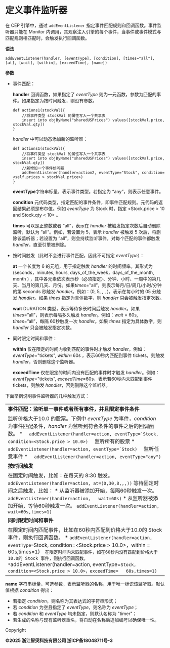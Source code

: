 # 定义事件监听器

在 CEP 引擎中，通过 `addEventListener` 指定事件匹配规则和回调函数。事件监听器只能在 Monitor
内调用，其观察注入引擎的每个事件，当事件或事件模式与匹配规则相匹配时，会触发执行回调函数。

**语法**

```
addEventListener(handler, [eventType], [condition], [times="all"], [at], [wait], [within], [exceedTime], [name])
```

**参数**

* 事件匹配：

  **handler** 回调函数，如果指定了 *eventType* 则为一元函数，参数为匹配的事件。如果指定为按时间触发，则没有参数。

  ```
  def actions1(stockVal){
      //将事件类型 stockVal 的属性写入一个共享表
      insert into objByName("sharedUSPrices") values([stockVal.price, stockVal.qty])
  }
  ```

  *handler* 中可以动态添加新的监听器：

  ```
  def actions1(stockVal){
      //将事件类型 stockVal 的属性写入一个共享表
      insert into objByName("sharedUSPrices") values([stockVal.price, stockVal.qty])
      //新增加一个事件侦听器
      addEventListener(handler=action2, eventType="Stock", condition=<self.prices > stockVal.price>)
  }
  ```

  **eventType**字符串标量，表示事件类型。若指定为 “any”，则表示任意事件。

  **condition** 元代码类型，指定匹配的事件条件，即事件匹配规则。元代码的返回结果必须是布尔值。例如 *eventType* 为
  Stock 时，指定 <Stock.price > 10 and Stock.qty < 10> 。

  **times** 可以是正整数或者 ”all”，表示在 *handler* 被触发指定次数后自动删除监听，默认为 ”all”。例如，若设置为
  5，表示 *handler* 被触发 5 次后，将删除该监听器；若设置为 ”all”，则会持续监听事件，对每个匹配的事件都触发
  *handler*，直至引擎被删除。
* 按时间触发（此时不会进行事件匹配，因此不可指定 *eventType*）：

  **at** 一个长度为 6 的元组，用于指定触发 *handler* 的时间频率。其形式为 (seconds，minutes, hours,
  days\_of\_the\_week，days\_of\_the\_month, month )
  ，其中各元素依次表示秒（必须指定）、分钟、小时、一周中的第几天、当月的第几天、月份。如果*times*="all”，则表示每月/日/周几/小时/分钟的第
  seconds 秒触发 *handler*。例如：(0, 5, , , )，表示在每小时的 05 分触发 *handler*。如果
  *times* 指定为具体数字，则 *handler* 只会被触发指定次数。

  **wait** DURATION 类型，表示等待多长时间后触发 *handler*。如果
  *times*=”all”，则表示每隔多久触发 *handler*。例如：*wait* = 60s, *times*=”all”，每隔 60秒触发一次 *handler*。如果 *times* 指定为具体数字，则 *handler*
  只会被触发指定次数。
* 同时限定时间和事件：

  **within** 仅在限定的时间内收到匹配的事件时才触发 *handler*。例如：*eventType*="tickets",
  *within*=60s ，表示60秒内匹配到事件 tickets，则触发 *handler*，否则删除这个监听器。

  **exceedTime** 仅在限定的时间内没有匹配的事件时才触发
  *handler*。例如：*eventType*="tickets",
  *exceedTime*=60s，表示若60秒内未匹配到事件 tickets，则触发 *handler*，否则删除这个监听器。

下面举例说明事件监听器的几种触发方式：

|  |
| --- |
| **事件匹配：监听单一事件或者所有事件，并且限定事件条件** |
| 监听价格大于10.0 的股票。下例中 *eventType* 为事件，*condition* 为事件匹配条件，*handler* 为监听到符合条件的事件之后的回调函数。   * ```   addEventListener(handler=action, eventType=`Stock, condition=<Stock.price > 10.0>)   ```   监听所有的股票   * ```   addEventListener(handler=action, eventType=`Stock)   ```   监听任意事件   * ```   addEventListener(handler=action, eventType="any")   ``` |
| **按时间触发** |
| 在固定时间触发，比如：在每天的 8:30 触发。  `addEventListener(handler=action, at=(0,30,8,,,))`  等待固定时间之后触发，比如：   * 从监听器被添加开始，每隔60秒触发一次。  `addEventListener(handler=action,   wait=60s)` * 从监听器被添加开始，等待60秒触发一次。  `addEventListener(handler=action,   wait=60s,times=1)` |
| **同时限定时间和事件** |
| 在限定时间内匹配事件，比如在60秒内匹配到价格大于10.0的 Stock 事件，则执行回调函数。   * `addEventListener(handler=action, eventType=`Stock,   condition=<Stock.price > 10.0>，within =   60s,times=1)`   在限定时间内未匹配事件，如在60秒内没有匹配到价格大于10.0的 Stock 事件，则执行回调函数。   * `addEventListener(handler=action, eventType=`Stock,   condition=<Stock.price > 10.0>，exceedTime=   60s,times=1)` |

**name** 字符串标量，可选参数，表示监听器的名称，用于唯一标识该监听器。默认值根据 *condition* 得出：

* 若指定 *condition*，则名称为其表达式的字符串形式；
* 若 *condition* 为空且指定了 *eventType*，则名称为 *eventType*；
* 若 *condition* 和 *eventType* 均未指定，则默认名称为 "timer"；
* 若生成的名称与现有监听器重名，将自动在名称后追加编号以确保唯一性。

Copyright

**©2025 浙江智臾科技有限公司 浙ICP备18048711号-3**
